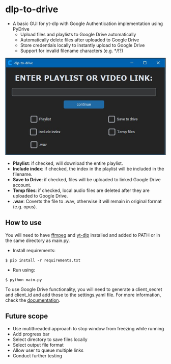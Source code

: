 # dlp-to-drive

- A basic GUI for yt-dlp with Google Authentication implementation using PyDrive
  - Upload files and playlists to Google Drive automatically
  - Automatically delete files after uploaded to Google Drive
  - Store credentials locally to instantly upload to Google Drive
  - Support for invalid filename characters (e.g. \*/!?)

![](gui.jpg)

- **Playlist**: if checked, will download the entire playlist.
- **Include index**: if checked, the index in the playlist will be included in the filename.
- **Save to Drive**: if checked, files will be uploaded to linked Google Drive account.
- **Temp files**: if checked, local audio files are deleted after they are uploaded to Google Drive.
- **.wav**: Coverts the file to .wav, otherwise it will remain in original format (e.g. opus).

## How to use

You will need to have [ffmpeg](https://ffmpeg.org/) and [yt-dlp](https://github.com/yt-dlp/yt-dlp?tab=readme-ov-file) installed and added to PATH or in the same directory as main.py.

- Install requirements:

```
$ pip install -r requirements.txt
```

- Run using:

```
$ python main.py
```

To use Google Drive functionality, you will need to generate a client_secret and client_id and add those to the settings.yaml file. For more information, check the [documentation](https://developers.google.com/people/quickstart/python#set_up_your_environment).

## Future scope

- Use mutithreaded approach to stop window from freezing while running
- Add progress bar
- Select directory to save files locally
- Select output file format
- Allow user to queue multiple links
- Conduct further testing

